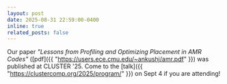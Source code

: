 ```yaml
---
layout: post
date: 2025-08-31 22:59:00-0400
inline: true
related_posts: false
---
```


Our paper _"Lessons from Profiling and Optimizing Placement in AMR Codes"_ ([pdf]({{ "https://users.ece.cmu.edu/~ankushj/amr.pdf" }}) was published at CLUSTER '25. Come to the [talk]({{ "https://clustercomp.org/2025/program/" }}) on Sept 4 if you are attending!
